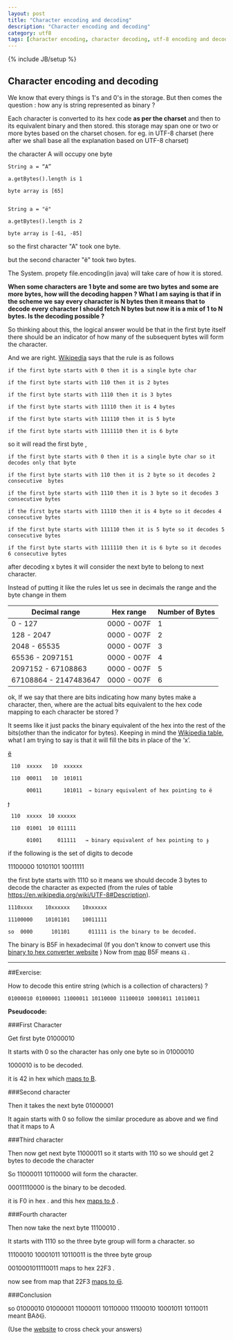 ```yaml
---
layout: post
title: "Character encoding and decoding"
description: "Character encoding and decoding"
category: utf8
tags: [character encoding, character decoding, utf-8 encoding and decoding]
---
```

{% include JB/setup %}

## Character encoding and decoding


We know that every things is 1's and 0's in the storage. But then comes the question : 
how any is string represented as binary ?

Each character is converted to its hex code **as per the charset** and then to its equivalent binary and then stored.
this storage may span one or two or more bytes based on the charset chosen.
for eg. in UTF-8 charset (here after we shall base all the explanation based on UTF-8 charset)

the character A will occupy one byte

    String a = “A”

    a.getBytes().length is 1

    byte array is [65]


    String a = "ë"

    a.getBytes().length is 2

    byte array is [-61, -85]


so the first character "A" took one byte.

but the second character "ë" took two bytes.

The System. propety file.encoding(in java) will take care of how it is stored.


**When some characters are 1 byte and some are two bytes and some are more bytes, how will the decoding happen ?
What I am saying is that if in the scheme we say every character is N bytes then it means that to decode every character I should fetch N bytes but now it is a mix of 1 to N bytes. Is the decoding possible ?**

So thinking about this, the logical answer would be that in the first byte itself there should be an indicator of how
many of the subsequent bytes will form the character.

And we are right. [Wikipedia](https://en.wikipedia.org/wiki/UTF-8#Description) says that the rule is as follows

    if the first byte starts with 0 then it is a single byte char

    if the first byte starts with 110 then it is 2 bytes
    
    if the first byte starts with 1110 then it is 3 bytes
    
    if the first byte starts with 11110 then it is 4 bytes
   
    if the first byte starts with 111110 then it is 5 byte
    
    if the first byte starts with 1111110 then it is 6 byte
    
    

so it will read the first byte , 

    if the first byte starts with 0 then it is a single byte char so it decodes only that byte
    
    if the first byte starts with 110 then it is 2 byte so it decodes 2 consecutive  bytes
    
    if the first byte starts with 1110 then it is 3 byte so it decodes 3  consecutive bytes
    
    if the first byte starts with 11110 then it is 4 byte so it decodes 4 consecutive bytes
    
    if the first byte starts with 111110 then it is 5 byte so it decodes 5 consecutive bytes
    
    if the first byte starts with 1111110 then it is 6 byte so it decodes 6 consecutive bytes


after decoding x bytes it will consider the next byte to belong to next character.

Instead of putting it like the rules let us see in decimals the range and the byte change in them

Decimal range | Hex range | Number of Bytes
------------- | ----------|----------------
0 - 127 | 0000 - 007F | 1
128 - 2047 | 0000 - 007F | 2
2048 - 65535 | 0000 - 007F | 3
65536 - 2097151 | 0000 - 007F | 4
2097152 - 67108863 | 0000 - 007F | 5
67108864 - 2147483647 | 0000 - 007F | 6




ok,  If we say that there are bits indicating how many bytes make a character, then, where are the actual bits equivalent to the hex code mapping to each character be stored ?

It seems like it just packs the binary equivalent of the hex into the rest of the bits(other than the indicator for bytes). 
Keeping in mind the [Wikipedia table](https://en.wikipedia.org/wiki/UTF-8#Description), what I am trying to say is that it will fill the bits in place of the ‘x’.

[ë](http://www.utf8-chartable.de/unicode-utf8-table.pl?utf8=bin)

     110  xxxxx   10  xxxxxx 

     110  00011   10  101011	

          00011       101011  → binary equivalent of hex pointing to ë

[ɟ](http://www.utf8-chartable.de/unicode-utf8-table.pl?start=512&utf8=bin)

     110  xxxxx  10 xxxxxx 

     110  01001  10 011111	 

          01001     011111   → binary equivalent of hex pointing to ɟ

if the following is the set of digits to decode

11100000    10101101    10011111

the first byte starts with 1110 so it means we should decode 3 bytes to decode the character as expected (from the rules of table https://en.wikipedia.org/wiki/UTF-8#Description).

    1110xxxx    10xxxxxx    10xxxxxx

    11100000    10101101    10011111

    so  0000      101101      011111 is the binary to be decoded.

The binary is B5F in  hexadecimal (If you don't know to convert use this [binary to hex converter website](http://www.binaryhexconverter.com/binary-to-hex-converter) )
Now from [map](http://www.utf8-chartable.de/unicode-utf8-table.pl?start=2816&number=1024&utf8=bin) B5F means  ୟ
.

***


##Exercise:



How to decode this entire string (which is a collection of characters) ?

    01000010 01000001 11000011 10110000 11100010 10001011 10110011

**Pseudocode:**

###First Character

Get first byte 01000010

It starts with 0 so the character has only one byte so in 01000010

1000010 is to be decoded.

it is 42 in hex which [maps to B](http://www.utf8-chartable.de/unicode-utf8-table.pl?utf8=bin).

###Second character

Then it takes the next byte 01000001

It again starts with 0 so follow the similar procedure as above and we find that it maps to 
A

###Third character

Then now get next byte 11000011 so it starts with 110 so we should get 2 bytes to decode the character

So  11000011 10110000 will form the character.

00011110000 is the binary to be decoded.

it is F0  in hex  . and this hex [maps to ð](http://www.utf8-chartable.de/unicode-utf8-table.pl?number=1024&utf8=bin) .

###Fourth character

Then now take the next byte 11100010 .

It starts with 1110 so the three byte group will form a character.
so 

11100010 10001011 10110011 is the three byte group

0010001011110011 maps to hex 22F3 .

now see from map that 22F3 [maps to ⋳](http://www.utf8-chartable.de/unicode-utf8-table.pl?start=7936&number=1024&utf8=bin).

###Conclusion

so 01000010 01000001 11000011 10110000 11100010 10001011 10110011 meant BAð⋳.

(Use the [website](https://sites.google.com/site/nathanlexwww/tools/utf8-convert) to cross check your answers)

